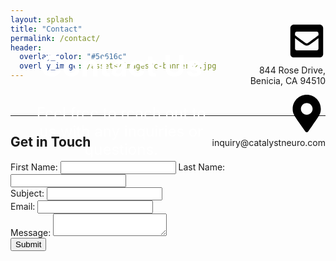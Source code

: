 ```yaml
---
layout: splash
title: "Contact"
permalink: /contact/
header:
  overlay_color: "#5e616c"
  overlay_image: /assets/images/c-banner-2.jpg
---
```

<header class="header" style="position: relative;">
  <div class="header-overlay" style="position: absolute; top: 0; left: 0; width: 100%; height: 100%; background-color: rgba(94, 97, 108, 0.7); display: flex; flex-direction: row; align-items: center;">
    <div class="header-content" style="flex-basis: 67%; color: #ffffff; margin-left: 2rem;">
      <h1 style="font-size: 3rem;">Contact Us</h1>
      <p style="font-size: 1.5rem;">Feel free to reach out to us with any inquiries or questions.</p>
    </div>
    <div class="contact-info" style="flex-basis: 33%; text-align: right;">
      <svg xmlns="http://www.w3.org/2000/svg" width="60" height="60" viewBox="0 0 448 512"><!-- Font Awesome Pro 5.15.4 by @fontawesome - https://fontawesome.com License - https://fontawesome.com/license (Commercial License) --><path d="M400 32H48C21.49 32 0 53.49 0 80v352c0 26.51 21.49 48 48 48h352c26.51 0 48-21.49 48-48V80c0-26.51-21.49-48-48-48zM178.117 262.104C87.429 196.287 88.353 196.121 64 177.167V152c0-13.255 10.745-24 24-24h272c13.255 0 24 10.745 24 24v25.167c-24.371 18.969-23.434 19.124-114.117 84.938-10.5 7.655-31.392 26.12-45.883 25.894-14.503.218-35.367-18.227-45.883-25.895zM384 217.775V360c0 13.255-10.745 24-24 24H88c-13.255 0-24-10.745-24-24V217.775c13.958 10.794 33.329 25.236 95.303 70.214 14.162 10.341 37.975 32.145 64.694 32.01 26.887.134 51.037-22.041 64.72-32.025 61.958-44.965 81.325-59.406 95.283-70.199z"/></svg>
      <p style="margin-top: 0.5rem;">
        844 Rose Drive, <br>
        Benicia, CA 94510
      </p>
      <svg xmlns="http://www.w3.org/2000/svg" width="60" height="60" viewBox="0 0 384 512"><!-- Font Awesome Pro 5.15.4 by @fontawesome - https://fontawesome.com License - https://fontawesome.com/license (Commercial License) --><path d="M172.268 501.67C26.97 291.031 0 269.413 0 192 0 85.961 85.961 0 192 0s192 85.961 192 192c0 77.413-26.97 99.031-172.268 309.67-9.535 13.774-29.93 13.773-39.464 0zM192 272c44.183 0 80-35.817 80-80s-35.817-80-80-80-80 35.817-80 80 35.817 80 80 80z"/></svg>
      <p style="margin-top: 0.5rem;">inquiry@catalystneuro.com</p>
    </div>
  </div>
</header>

---

## Get in Touch

<form action="/submit-contact" method="POST">
  <div>
    <label for="first_name">First Name:</label>
    <input type="text" id="first_name" name="first_name" required>
    <label for="last_name">Last Name:</label>
    <input type="text" id="last_name" name="last_name" required>
  </div>
  <div>
    <label for="subject">Subject:</label>
    <input type="text" id="subject" name="subject" required>
  </div>
  <div>
    <label for="email">Email:</label>
    <input type="email" id="email" name="email" required>
  </div>
  <div>
    <label for="message">Message:</label>
    <textarea id="message" name="message" required></textarea>
  </div>
  <div>
    <input type="submit" value="Submit">
  </div>
</form>